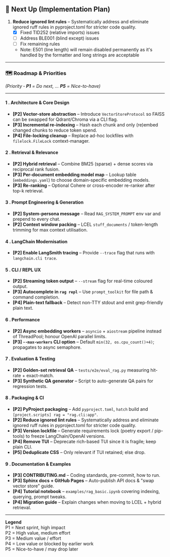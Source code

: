 ## 🚀 Next Up (Implementation Plan)

1. **Reduce ignored lint rules** – Systematically address and eliminate ignored ruff rules in pyproject.toml for stricter code quality.
   - [x] Fixed TID252 (relative imports) issues
   - [ ] Address BLE001 (blind except) issues
   - [ ] Fix remaining rules
   - Note: E501 (line length) will remain disabled permanently as it's handled by the formatter and long strings are acceptable


---

### 🗺️ Roadmap & Priorities  
*(Priority ‑ **P1** = Do next, … **P5** = Nice-to-have)*

---


#### 1 . Architecture & Core Design
- **[P2] Vector-store abstraction** – Introduce `VectorStoreProtocol` so FAISS can be swapped for Qdrant/Chroma via a CLI flag.
- **[P3] Incremental re-indexing** – Hash each chunk and only (re)embed changed chunks to reduce token spend.
- **[P4] File-locking cleanup** – Replace ad-hoc lockfiles with `filelock.FileLock` context-manager.

#### 2 . Retrieval & Relevance
- **[P2] Hybrid retrieval** – Combine BM25 (sparse) + dense scores via reciprocal rank fusion.
- **[P3] Per-document embedding model map** – Lookup table (`embeddings.yaml`) to choose domain-specific embedding models.
- **[P3] Re-ranking** – Optional Cohere or cross-encoder re-ranker after top-k retrieval.

#### 3 . Prompt Engineering & Generation
- **[P2] System-persona message** – Read `RAG_SYSTEM_PROMPT` env var and prepend to every chat.
- **[P2] Context window packing** – LCEL `stuff_documents` / token-length trimming for max context utilisation.

#### 4 . LangChain Modernisation
- **[P2] Enable LangSmith tracing** – Provide `--trace` flag that runs with `langchain.cli trace`.

#### 5 . CLI / REPL UX
- **[P2] Streaming token output** – `--stream` flag for real-time coloured output.
- **[P3] Autocomplete in `rag repl`** – Use `prompt_toolkit` for file path & command completion.
- **[P4] Plain-text fallback** – Detect non-TTY stdout and emit grep-friendly plain text.

#### 6 . Performance
- **[P2] Async embedding workers** – `asyncio` + `aiostream` pipeline instead of ThreadPool; honour OpenAI parallel limits.
- **[P3] `--max-workers` CLI option** – Default `min(32, os.cpu_count()+4)`; propagates to async semaphore.

#### 7 . Evaluation & Testing
- **[P2] Golden-set retrieval QA** – `tests/e2e/eval_rag.py` measuring hit-rate + exact-match.
- **[P3] Synthetic QA generator** – Script to auto-generate QA pairs for regression tests.

#### 8 . Packaging & CI
- **[P2] PyProject packaging** – Add `pyproject.toml`, `hatch` build and `[project.scripts] rag = "rag.cli:app"`.
- **[P2] Reduce ignored lint rules** – Systematically address and eliminate ignored ruff rules in pyproject.toml for stricter code quality.
- **[P3] Version lockfile** – Generate requirements lock (poetry export / pip-tools) to freeze LangChain/OpenAI versions.
- **[P4] Remove TUI** – Deprecate rich-based TUI since it is fragile; keep plain CLI.
- **[P5] Deduplicate CSS** – Only relevant if TUI retained; else drop.

#### 9 . Documentation & Examples
- **[P3] CONTRIBUTING.md** – Coding standards, pre-commit, how to run.
- **[P3] Sphinx docs + GitHub Pages** – Auto-publish API docs & "swap vector store" guide.
- **[P4] Tutorial notebook** – `examples/rag_basic.ipynb` covering indexing, querying, prompt tweaks.
- **[P4] Migration guide** – Explain changes when moving to LCEL + hybrid retrieval.

---

**Legend**  
P1 = Next sprint, high impact  
P2 = High value, medium effort  
P3 = Medium value / effort  
P4 = Low value or blocked by earlier work  
P5 = Nice-to-have / may drop later
